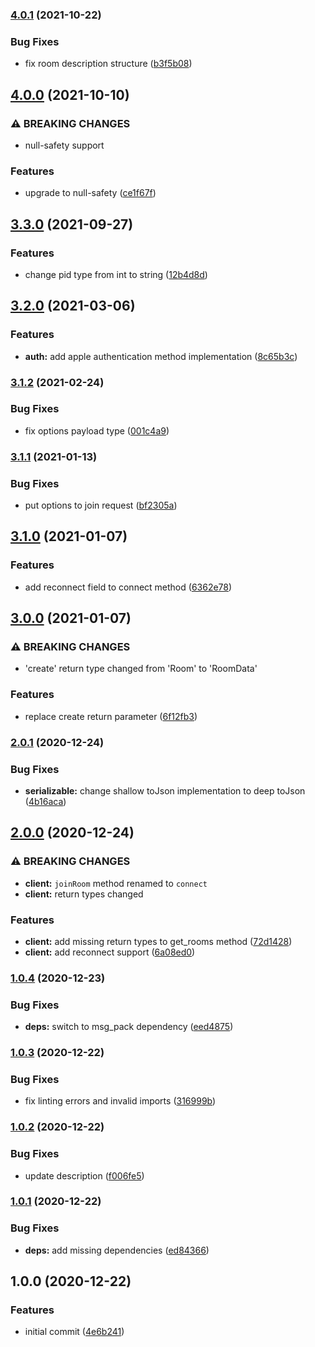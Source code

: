 ### [4.0.1](https://github.com/rIIh/magx_dart_client/compare/v4.0.0...v4.0.1) (2021-10-22)


### Bug Fixes

* fix room description structure ([b3f5b08](https://github.com/rIIh/magx_dart_client/commit/b3f5b08fc58dea286695ce5a1fd3ad8a524a45f0))

## [4.0.0](https://github.com/rIIh/magx_dart_client/compare/v3.3.0...v4.0.0) (2021-10-10)


### ⚠ BREAKING CHANGES

* null-safety support

### Features

* upgrade to null-safety ([ce1f67f](https://github.com/rIIh/magx_dart_client/commit/ce1f67f90cf99655d3185485de75424dbb613656))

## [3.3.0](https://github.com/rIIh/magx_dart_client/compare/v3.2.0...v3.3.0) (2021-09-27)


### Features

* change pid type from int to string ([12b4d8d](https://github.com/rIIh/magx_dart_client/commit/12b4d8d807088366b7f16c35d7f6a7a19b0f4759))

## [3.2.0](https://github.com/rIIh/magx_dart_client/compare/v3.1.2...v3.2.0) (2021-03-06)


### Features

* **auth:** add apple authentication method implementation ([8c65b3c](https://github.com/rIIh/magx_dart_client/commit/8c65b3c43f1382725b60d58e49b205af5486dc2a))

### [3.1.2](https://github.com/rIIh/magx_dart_client/compare/v3.1.1...v3.1.2) (2021-02-24)


### Bug Fixes

* fix options payload type ([001c4a9](https://github.com/rIIh/magx_dart_client/commit/001c4a9c135162319ec65570795bce7dd480b8e3))

### [3.1.1](https://github.com/rIIh/magx_dart_client/compare/v3.1.0...v3.1.1) (2021-01-13)


### Bug Fixes

* put options to join request ([bf2305a](https://github.com/rIIh/magx_dart_client/commit/bf2305a8f35cc3ea3d5843a8c68ecec8383692d8))

## [3.1.0](https://github.com/rIIh/magx_dart_client/compare/v3.0.0...v3.1.0) (2021-01-07)


### Features

* add reconnect field to connect method ([6362e78](https://github.com/rIIh/magx_dart_client/commit/6362e78724f0ea918906ef008baee5654ef60551))

## [3.0.0](https://github.com/rIIh/magx_dart_client/compare/v2.0.1...v3.0.0) (2021-01-07)


### ⚠ BREAKING CHANGES

* 'create' return type changed from 'Room' to 'RoomData'

### Features

* replace create return parameter ([6f12fb3](https://github.com/rIIh/magx_dart_client/commit/6f12fb302768c3152a79a672aea2da3f92e2579a))

### [2.0.1](https://github.com/rIIh/magx_dart_client/compare/v2.0.0...v2.0.1) (2020-12-24)


### Bug Fixes

* **serializable:** change shallow toJson implementation to deep toJson ([4b16aca](https://github.com/rIIh/magx_dart_client/commit/4b16aca73495920997b986810e89feec984b9598))

## [2.0.0](https://github.com/rIIh/magx_dart_client/compare/v1.0.4...v2.0.0) (2020-12-24)


### ⚠ BREAKING CHANGES

* **client:** `joinRoom` method renamed to `connect`
* **client:** return types changed

### Features

* **client:** add missing return types to get_rooms method ([72d1428](https://github.com/rIIh/magx_dart_client/commit/72d1428e733bd43d17bcbb4f5f8cae42df07b7c1))
* **client:** add reconnect support ([6a08ed0](https://github.com/rIIh/magx_dart_client/commit/6a08ed0455e00edc309b9f2b514fe851ebfddcae))

### [1.0.4](https://github.com/rIIh/magx_dart_client/compare/v1.0.3...v1.0.4) (2020-12-23)


### Bug Fixes

* **deps:** switch to msg_pack dependency ([eed4875](https://github.com/rIIh/magx_dart_client/commit/eed4875a3ca7da640ddf8693022272efea0c2151))

### [1.0.3](https://github.com/rIIh/magx_dart_client/compare/v1.0.2...v1.0.3) (2020-12-22)


### Bug Fixes

* fix linting errors and invalid imports ([316999b](https://github.com/rIIh/magx_dart_client/commit/316999bd7fac717d16e696729e8c6c6fd48c2f28))

### [1.0.2](https://github.com/rIIh/magx_dart_client/compare/v1.0.1...v1.0.2) (2020-12-22)


### Bug Fixes

* update description ([f006fe5](https://github.com/rIIh/magx_dart_client/commit/f006fe5f649425a5d26e628838079bb29699da42))

### [1.0.1](https://github.com/rIIh/magx_dart_client/compare/v1.0.0...v1.0.1) (2020-12-22)


### Bug Fixes

* **deps:** add missing dependencies ([ed84366](https://github.com/rIIh/magx_dart_client/commit/ed843666c128e041dd42ab39d2c08f97f9252037))

## 1.0.0 (2020-12-22)


### Features

* initial commit ([4e6b241](https://github.com/rIIh/magx_dart_client/commit/4e6b241d0b3c22c02e3043a2910adde3d772a310))
